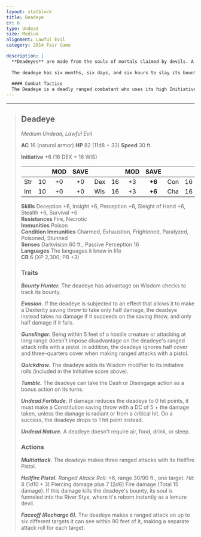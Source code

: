 ```yaml
---
layout: statblock
title: Deadeye
cr: 6
type: Undead
size: Medium
alignment: Lawful Evil
category: 2014 Fair Game

description: |
  **Deadeyes** are made from the souls of mortals claimed by devils. A devil imbues the soul into a corpse in the Material Plane, assigning it a bounty—a mortal who cheated the devil out of a contract. The deadeye reclaims its mortal body, superficially resembling a zombie, but its sockets burn with hellfire that flares brightly in the presence of its target. The bounty always recognizes that the deadeye has been sent to slay it.
  
  The deadeye has six months, six days, and six hours to slay its bounty, and it is armed with a six-chambered **Hellfire Pistol** that can send its bounty straight to the Nine Hells. If the bounty is killed, or if the deadeye fails to kill its bounty before its time runs out, the deadeye's soul returns to the devil that owns it. If the bounty is too powerful, a devil often sends multiple deadeyes.
  
  #### Combat Tactics
  The Deadeye is a deadly ranged combatant who uses its high Initiative (thanks to **Quickdraw**) and **Tumble** to constantly maneuver for the perfect shot. It relies on **Evasion** and **Undead Fortitude** to shrug off area damage and survive fatal blows. The Deadeye begins combat by using **Faceoff** to target multiple foes immediately. Thanks to **Gunslinger**, it can engage in melee or at long range without disadvantage, making it a relentless hunter that ignores common cover.
---
```


___
> ## Deadeye
> *Medium Undead, Lawful Evil*
> 
> **AC** 16 (natural armor) **HP** 82 (11d8 + 33) **Speed** 30 ft.
> 
> **Initiative** +6 (16 DEX + 16 WIS)
>
> | | | MOD | SAVE | | | MOD | SAVE | | | MOD | SAVE |
> |:--|:-:|:----:|:----:|:--|:-:|:----:|:----:|:--|:-:|:----:|:----:|
> |Str| 10| +0 | +0 |Dex| 16| +3 | **+6** |Con| 16| +3 | **+6** |
> |Int| 10| +0 | +0 |Wis| 16| +3 | **+6** |Cha| 16| +3 | +3 |
>
> **Skills** Deception +6, Insight +6, Perception +6, Sleight of Hand +6, Stealth +6, Survival +6  
> **Resistances** Fire, Necrotic  
> **Immunities** Poison  
> **Condition Immunities** Charmed, Exhaustion, Frightened, Paralyzed, Poisoned, Stunned  
> **Senses** Darkvision 60 ft., Passive Perception 16  
> **Languages** The languages it knew in life  
> **CR** 6 (XP 2,300; PB +3)
>
> ### Traits
>
> ***Bounty Hunter.*** The deadeye has advantage on Wisdom checks to track its bounty.
>
> ***Evasion.*** If the deadeye is subjected to an effect that allows it to make a Dexterity saving throw to take only half damage, the deadeye instead takes no damage if it succeeds on the saving throw, and only half damage if it fails.
>
> ***Gunslinger.*** Being within 5 feet of a hostile creature or attacking at long range doesn't impose disadvantage on the deadeye's ranged attack rolls with a pistol. In addition, the deadeye ignores half cover and three-quarters cover when making ranged attacks with a pistol.
>
> ***Quickdraw.*** The deadeye adds its Wisdom modifier to its initiative rolls (included in the Initiative score above).
>
> ***Tumble.*** The deadeye can take the Dash or Disengage action as a bonus action on its turns.
>
> ***Undead Fortitude.*** If damage reduces the deadeye to 0 hit points, it must make a Constitution saving throw with a DC of 5 + the damage taken, unless the damage is radiant or from a critical hit. On a success, the deadeye drops to 1 hit point instead.
>
> ***Undead Nature.*** A deadeye doesn't require air, food, drink, or sleep.
>
> ### Actions
>
> ***Multiattack.*** The deadeye makes three ranged attacks with its Hellfire Pistol.
>
> ***Hellfire Pistol.*** *Ranged Attack Roll:* +6, range 30/90 ft., one target. *Hit:* 8 ($1d10 + 3$) Piercing damage plus 7 ($2d6$) Fire damage (Total 15 damage). If this damage kills the deadeye's bounty, its soul is funneled into the River Styx, where it's reborn instantly as a lemure devil.
>
> ***Faceoff (Recharge 6).*** The deadeye makes a ranged attack on up to six different targets it can see within 90 feet of it, making a separate attack roll for each target.